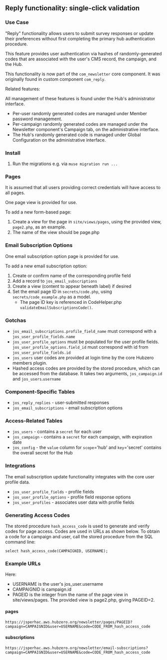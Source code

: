 
## Reply functionality: single-click validation

### Use Case

"Reply" functionality allows users to submit survey responses or update their preferences without first completing the primary hub authentication procedure.

This feature provides user authentication via hashes of randomly-generated codes that are associated with the user's CMS record, the campaign, and the Hub.

This functionality is now part of the `com_newsletter` core component. It was originally found in custom component `com_reply`.

Related features:

All management of these features is found under the Hub's administrator interface.

* Per-user randomly generated codes are managed under Member password management.
* Per-campaign randomly generated codes are managed under the Newsletter component's Campaign tab, on the administrative interface.
* The Hub's randomly generated code is managed under Global Configuration on the administrative interface.

### Install
1. Run the migrations e.g. via `muse migration run ...`

### Pages
It is assumed that all users providing correct credentials will have access to all pages.

One page view is provided for use.

To add a new form-based page:
1. Create a view for the page in `site/views/pages`, using the provided view, `page2.php`, as an example.
1. The name of the view should be page<PAGEID>.php

### Email Subscription Options

One email subscription option page is provided for use.

To add a new email subscription option:
1. Create or confirm name of the corresponding profile field
1. Add a record to `jos_email_subscriptions`
1. Create a view (content to appear beneath label) if desired 
1. Set the email page ID in `secrets/code.php`, using `secrets/code_example.php` as a model.
    * The page ID key is referenced in CodeHelper.php `validateEmailSubscriptionsCode()`.

### Gotchas
* `jos_email_subscriptions.profile_field_name` must correspond with a `jos_user_profile_fields.name`
* `jos_user_profile_options` must be populated for the user profile fields. `jos_user_profile_options.field_id` must correspond with id from `jos_user_profile_fields.id`
* `jos_users` user codes are provided at login time by the core Hubzero members plugin.
* Hashed access codes are provided by the stored procedure, which can be accessed from the database.
    It takes two arguments, `jos_campaign`.`id` and `jos_users`.`username`

### Component-Specific Tables
* `jos_reply_replies` - user-submitted responses
* `jos_email_subscriptions` - email subscription options

### Access-Related Tables
* `jos_users` - contains a `secret` for each user
* `jos_campaign` - contains a `secret` for each campaign, with expiration date
* `jos_config` - the `value` column for `scope`='hub' and `key`='secret' contains the overall secret for the Hub

### Integrations
The email subscription update functionality integrates with the core user profile data.
* `jos_user_profile_fields` - profile fields
* `jos_user_profile_options` - profile field response options
* `jos_user_profiles` - associates user data with profile fields

### Generating Access Codes

The stored procedure `hash_access_code` is used to generate and verify codes for page access. Codes are used in URLs as shown below. To obtain a code for a campaign and user, call the stored procedure from the SQL command line: 

`select hash_access_code(CAMPAIGNID, USERNAME);`

### Example URLs

Here:

* USERNAME is the user's jos_user.username
* CAMPAIGNID is campaign.id
* PAGEID is the integer from the name of the page view in site/views/pages. The provided view is page2.php, giving PAGEID=2.


#### pages
`https://jsperhac.aws.hubzero.org/newsletter/pages/PAGEID?campaign=CAMPAIGNID&user=USERNAME&code=CODE_FROM_hash_access_code`

#### subscriptions
`https://jsperhac.aws.hubzero.org/newsletter/email-subscriptions?campaign=CAMPAIGNID&user=USERNAME&code=CODE_FROM_hash_access_code`
